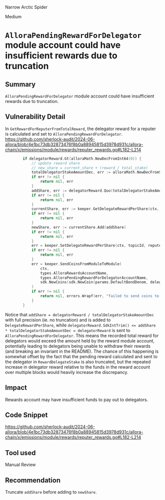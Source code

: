 Narrow Arctic Spider

Medium

# `AlloraPendingRewardForDelegator` module account could have insufficient rewards due to truncation

## Summary
`AlloraPendingRewardForDelegator` module account could have insufficient rewards due to truncation.

## Vulnerability Detail
In `GetRewardForReputerFromTotalReward`, the delegator reward for a reputer is calculated and set to `AlloraPendingRewardForDelegator`.
https://github.com/sherlock-audit/2024-06-allora/blob/4e1bc73db32873476f8b0a88945815d3978d931c/allora-chain/x/emissions/module/rewards/reputer_rewards.go#L182-L214
```go
		if delegatorReward.Gt(alloraMath.NewDecFromInt64(0)) {
			// update reward share
			// new_share = current_share + (reward / total_stake)
			totalDelegatorStakeAmountDec, err := alloraMath.NewDecFromSdkInt(totalDelegatorStakeAmount)
			if err != nil {
				return nil, err
			}
			addShare, err := delegatorReward.Quo(totalDelegatorStakeAmountDec)
			if err != nil {
				return nil, err
			}
			currentShare, err := keeper.GetDelegateRewardPerShare(ctx, topicId, reputer)
			if err != nil {
				return nil, err
			}
			newShare, err := currentShare.Add(addShare)
			if err != nil {
				return nil, err
			}
			err = keeper.SetDelegateRewardPerShare(ctx, topicId, reputer, newShare)
			if err != nil {
				return nil, err
			}
			err = keeper.SendCoinsFromModuleToModule(
				ctx,
				types.AlloraRewardsAccountName,
				types.AlloraPendingRewardForDelegatorAccountName,
				sdk.NewCoins(sdk.NewCoin(params.DefaultBondDenom, delegatorReward.SdkIntTrim())),
			)
			if err != nil {
				return nil, errors.Wrapf(err, "failed to send coins to allora pend reward account")
			}
		}
```
Notice that `addShare = delegatorReward / totalDelegatorStakeAmountDec` with full precision (ie. no truncation) and is added to `DelegateRewardPerShare`, while `delegatorReward.SdkIntTrim() <= addShare * totalDelegatorStakeAmountDec = delegatorReward` is sent to `AlloraPendingRewardForDelegator`. This means the recorded total reward for delegators would exceed the amount held by the reward module account, potentially leading to delegators being unable to withdraw their rewards (and breaking an invariant in the README). The chance of this happening is somewhat offset by the fact that the pending reward calculated and sent to the delegator in `RewardDelegateStake` is also truncated, but the repeated increase in delegator reward relative to the funds in the reward account over multiple blocks would heavily increase the discrepancy. 

## Impact
Rewards account may have insufficient funds to pay out to delegators.

## Code Snippet
https://github.com/sherlock-audit/2024-06-allora/blob/4e1bc73db32873476f8b0a88945815d3978d931c/allora-chain/x/emissions/module/rewards/reputer_rewards.go#L182-L214

## Tool used

Manual Review

## Recommendation
Truncate `addShare` before adding to `newShare`.